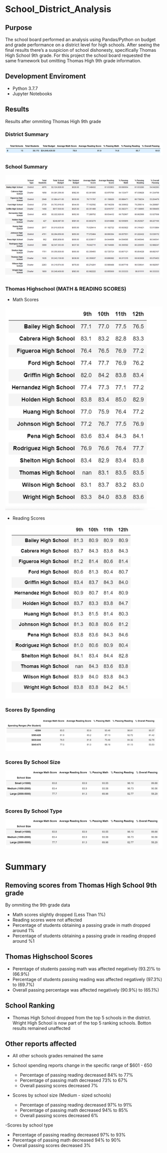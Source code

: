 # School_District_Analysis

## Purpose 
The school board performed an analysis using Pandas/Python on budget and grade performance on a district level for high schools. After seeing the final results there’s a suspicion of school dishonesty, specifically Thomas High School 9th grade. For this project the school board requested the same framework but omitting Thomas High 9th grade information.

## Development Enviroment 

- Python 3.7.7
- Jupyter Notebooks 


## Results 

Results after ommiting Thomas High 9th grade

### District Summary 

![alt text](https://github.com/ramonmhung/School_District_Analysis-/blob/main/Images_School/School%20Summary%20Adjusted%20.png)

### School Summary 

![alt text](https://github.com/ramonmhung/School_District_Analysis-/blob/main/Images_School/whole%20school.png)

### Thomas Highschool (MATH & READING SCORES) 

- Math Scores 

![alt text](https://github.com/ramonmhung/School_District_Analysis-/blob/main/Images_School/BY%20GRADE%20MATH.png)

- Reading Scores

![alt text](https://github.com/ramonmhung/School_District_Analysis-/blob/main/Images_School/BY%20GRADE%20READING.png)

### Scores By Spending 

![alt text](https://github.com/ramonmhung/School_District_Analysis-/blob/main/Images_School/SCHOOL%20BY%20SPENDING%20AD.png)

### Scores By School Size

![alt text](https://github.com/ramonmhung/School_District_Analysis-/blob/main/Images_School/SIZE%20AD.png)

### Scores By School Type

![alt text](https://github.com/ramonmhung/School_District_Analysis-/blob/main/Images_School/SIZE%20AD.png)

# Summary

## Removing scores from Thomas High School 9th grade

By ommiting the 9th grade data 

- Math scores slightly dropped (Less Than 1%)
- Reading scores were not affected
- Percentage of students obtaining a passing grade in math dropped around 1%
- Percentage of students obtaining a passing grade in reading dropped around %1

## Thomas Highschool Scores 

- Perentage of students passing math was affected negatively (93.2)% to (66.9%)
- Percentage of students passing reading was affected negatively (97.3%) to (69.7%)
- Overall passing percentage was affected negatively (90.9%) to (65.1%)

## School Ranking 

- Thomas High School dropped from the top 5 schools in the district. Wright High School is now part of the top 5 ranking schools. Botton results remained unaffected 

## Other reports affected 

- All other schools grades remained the same

- School spending reports change in the specific range of $601 - 650 
   - Percentage of passing reading decreased 84% to 77%
   - Percentage of passing math decreased 73% to 67%
   - Overall passing scores decreased 7%
  
 - Scores by school size (Medium - sized schools)
   - Percentage of passing reading decreased 97% to 91%
   - Percentage of passing math decreased 94% to 85%
   - Overall passing scores decreased 6%
   
 -Scores by school type
   - Percentage of passing reading decreased 97% to 93%
   - Percentage of passing math decreased 94% to 90%
   - Overall passing scores decreased 3%
   



